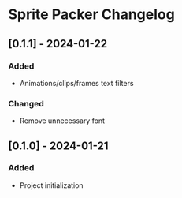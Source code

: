 # Sprite Packer Changelog

## [0.1.1] - 2024-01-22

### Added

- Animations/clips/frames text filters

### Changed

- Remove unnecessary font

## [0.1.0] - 2024-01-21

### Added

- Project initialization
